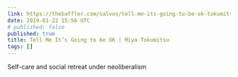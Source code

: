 ```yaml
---
link: https://thebaffler.com/salvos/tell-me-its-going-to-be-ok-tokumitsu
date: 2019-01-22 15:56 UTC
# published: false
published: true
title: Tell Me It’s Going to be OK | Miya Tokumitsu
tags: []
---
```


Self-care and social retreat under neoliberalism
